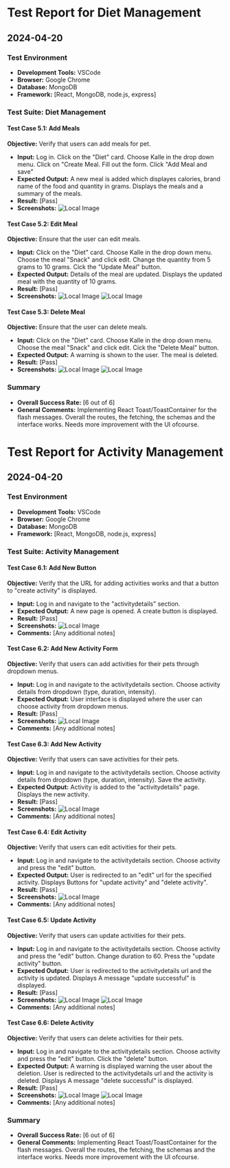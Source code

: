 # Test Report for Diet Management

## 2024-04-20

### Test Environment
- **Development Tools:** VSCode
- **Browser:** Google Chrome
- **Database:** MongoDB
- **Framework:** [React, MongoDB, node.js, express]

### Test Suite: Diet Management

#### Test Case 5.1: Add Meals
**Objective:** Verify that users can add meals for pet.
- **Input:** Log in.
Click on the "Diet" card.
Choose Kalle in the drop down menu.
Click on "Create Meal.
Fill out the form.
Click "Add Meal and save"
- **Expected Output:** A new meal is added which displayes calories, brand name of the food and quantity in grams.
Displays the meals and a summary of the meals.
- **Result:** [Pass]
- **Screenshots:** ![Local Image](./screenshots/TC5.1.png)

#### Test Case 5.2: Edit Meal
**Objective:** Ensure that the user can edit meals.
- **Input:** Click on the "Diet" card.
Choose Kalle in the drop down menu.
Choose the meal "Snack" and click edit.
Change the quantity from 5 grams to 10 grams.
Cick the "Update Meal" button.
- **Expected Output:** Details of the meal are updated.
Displays the updated meal with the quantity of 10 grams.
- **Result:** [Pass]
- **Screenshots:** ![Local Image](./screenshots/TC5.2.1.png) ![Local Image](./screenshots/TC5.2.2.png)

#### Test Case 5.3: Delete Meal
**Objective:** Ensure that the user can delete meals.
- **Input:** Click on the "Diet" card.
Choose Kalle in the drop down menu.
Choose the meal "Snack" and click edit.
Cick the "Delete Meal" button.
- **Expected Output:** A warning is shown to the user.
The meal is deleted.
- **Result:** [Pass]
- **Screenshots:** ![Local Image](./screenshots/TC5.3.1.png) ![Local Image](./screenshots/TC5.3.2.png)



### Summary
- **Overall Success Rate:** [6 out of 6]
- **General Comments:** Implementing React Toast/ToastContainer for the flash messages. Overall the routes, the fetching, the schemas and the interface works. Needs more improvement with the UI ofcourse.








# Test Report for Activity Management

## 2024-04-20

### Test Environment
- **Development Tools:** VSCode
- **Browser:** Google Chrome
- **Database:** MongoDB
- **Framework:** [React, MongoDB, node.js, express]

### Test Suite: Activity Management

#### Test Case 6.1: Add New Button
**Objective:** Verify that the URL for adding activities works and that a button to "create activity" is displayed.
- **Input:** Log in and navigate to the "activitydetails" section.
- **Expected Output:** A new page is opened. A create button is displayed.
- **Result:** [Pass]
- **Screenshots:** ![Local Image](./screenshots/TC6.1.png)
- **Comments:** [Any additional notes]

#### Test Case 6.2: Add New Activity Form
**Objective:** Verify that users can add activities for their pets through dropdown menus.
- **Input:** Log in and navigate to the activitydetails section. Choose activity details from dropdown (type, duration, intensity).
- **Expected Output:** User interface is displayed where the user can choose activity from dropdown menus.
- **Result:** [Pass]
- **Screenshots:** ![Local Image](./screenshots/TC6.2.png)
- **Comments:** [Any additional notes]

#### Test Case 6.3: Add New Activity
**Objective:** Verify that users can save activities for their pets.
- **Input:** Log in and navigate to the activitydetails section. Choose activity details from dropdown (type, duration, intensity). Save the activity.
- **Expected Output:** Activity is added to the "activitydetails" page. Displays the new activity.
- **Result:** [Pass]
- **Screenshots:** ![Local Image](./screenshots/TC6.3.png)
- **Comments:** [Any additional notes]

#### Test Case 6.4: Edit Activity
**Objective:** Verify that users can edit activities for their pets.
- **Input:** Log in and navigate to the activitydetails section. Choose activity and press the "edit" button.
- **Expected Output:** User is redirected to an "edit" url for the specified activity. Displays Buttons for "update activity" and "delete activity".
- **Result:** [Pass]
- **Screenshots:** ![Local Image](./screenshots/TC6.4.png)
- **Comments:** [Any additional notes]

#### Test Case 6.5: Update Activity
**Objective:** Verify that users can update activities for their pets.
- **Input:** Log in and navigate to the activitydetails section. Choose activity and press the "edit" button. Change duration to 60. Press the "update activity" button.
- **Expected Output:** User is redirected to the activitydetails url and the activity is updated. Displays A message "update successful" is displayed.
- **Result:** [Pass]
- **Screenshots:** ![Local Image](./screenshots/TC6.5.1.png) ![Local Image](./screenshots/TC6.5.2.png)
- **Comments:** [Any additional notes]

#### Test Case 6.6: Delete Activity
**Objective:** Verify that users can delete activities for their pets.
- **Input:** Log in and navigate to the activitydetails section. Choose activity and press the "edit" button. Click the "delete" button.
- **Expected Output:** A warning is displayed warning the user about the deletion. User is redirected to the activitydetails url and the activity is deleted. Displays A message "delete successful" is displayed.
- **Result:** [Pass]
- **Screenshots:** ![Local Image](./screenshots/TC6.6.1.png) ![Local Image](./screenshots/TC6.6.2.png)
- **Comments:** [Any additional notes]

### Summary
- **Overall Success Rate:** [6 out of 6]
- **General Comments:** Implementing React Toast/ToastContainer for the flash messages. Overall the routes, the fetching, the schemas and the interface works. Needs more improvement with the UI ofcourse.





